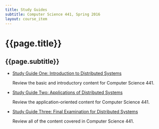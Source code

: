 ```yaml
---
title: Study Guides
subtitle: Computer Science 441, Spring 2016
layout: course_item
---
```


# {{page.title}}
## {{page.subtitle}}

<ul>

<li><a href="{{site.baseurl}}teaching/cs441S2016/provide/studyguides/exam1/cs441S2016_studyguide_exam01.pdf">Study Guide
One: Introduction to Distributed Systems</a> <p>Review the basic and introductory content for Computer Science 441.</p>

<li><a href="{{site.baseurl}}teaching/cs441S2016/provide/studyguides/exam2/cs441S2016_studyguide_exam02.pdf">Study Guide
Two: Applications of Distributed Systems</a> <p>Review the application-oriented content for Computer Science 441.</p>

<li><a href="{{site.baseurl}}teaching/cs441S2016/provide/studyguides/exam3/cs441S2016_studyguide_exam03.pdf">Study Guide
Three: Final Examination for Distributed Systems</a> <p>Review all of the content covered in Computer Science 441.</p>

</ul>
